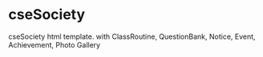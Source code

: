 # cseSociety
cseSociety html template. with ClassRoutine, QuestionBank, Notice, Event, Achievement, Photo Gallery

